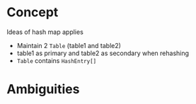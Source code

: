 # Concept
Ideas of hash map applies
- Maintain 2 `Table` (table1 and table2)
- table1 as primary and table2 as secondary when rehashing
- `Table` contains `HashEntry[]`


# Ambiguities

